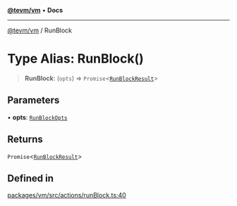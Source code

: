 [**@tevm/vm**](../README.md) • **Docs**

***

[@tevm/vm](../globals.md) / RunBlock

# Type Alias: RunBlock()

> **RunBlock**: (`opts`) => `Promise`\<[`RunBlockResult`](../interfaces/RunBlockResult.md)\>

## Parameters

• **opts**: [`RunBlockOpts`](../interfaces/RunBlockOpts.md)

## Returns

`Promise`\<[`RunBlockResult`](../interfaces/RunBlockResult.md)\>

## Defined in

[packages/vm/src/actions/runBlock.ts:40](https://github.com/evmts/tevm-monorepo/blob/main/packages/vm/src/actions/runBlock.ts#L40)
